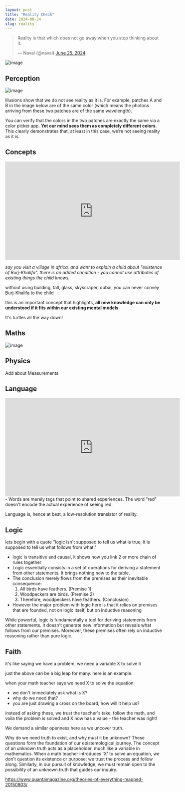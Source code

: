 ```yaml
---
layout: post
title: "Reality Check"
date: 2024-08-24
slug: reality
---
```


<blockquote class="twitter-tweet"><p lang="en" dir="ltr">Reality is that which does not go away when you stop thinking about it.</p>&mdash; Naval (@naval) <a href="https://twitter.com/naval/status/1805506224034926809?ref_src=twsrc%5Etfw">June 25, 2024</a></blockquote> <script async src="https://platform.twitter.com/widgets.js" charset="utf-8"></script>

![image](https://github.com/user-attachments/assets/538674ed-1c86-4efa-9fe9-59558271d385)

## Perception

![image](https://github.com/user-attachments/assets/ea4e28ad-5ded-46d8-803f-5d895994e936)

Illusions show that we do not see reality as it is. For example, patches A and B in the image below are of the same color (which means the photons arriving from these two patches are of the same wavelength).

 You can verify that the colors in the two patches are exactly the same via a color picker app.  **Yet our mind sees them as completely different colors**. This clearly demonstrates that, at least in this case, we’re not seeing reality as it is.

## Concepts
<iframe width="560" height="315" src="https://www.youtube.com/embed/MO0r930Sn_8?si=XdkW6R13xbT85b9Q" title="YouTube video player" frameborder="0" allow="accelerometer; autoplay; clipboard-write; encrypted-media; gyroscope; picture-in-picture; web-share" referrerpolicy="strict-origin-when-cross-origin" allowfullscreen></iframe>

*say you visit a village in africa, and want to explain a child about "existence of Burj-Khalifa". there is an added condition - you cannot use attributes of existing things the child knows.*

without using building, tall, glass, skyscraper, dubai, you can never convey Burj-Khalifa to the child 

this is an important concept that highlights, **all new knowledge can only be understood if it fits within our existing mental models**

It's turtles all the way down!

## Maths
![image](https://github.com/user-attachments/assets/303046e7-4b82-4bde-bb5c-7833cb1105ac)

## Physics
Add about Measurements

## Language
<iframe width="560" height="315" src="https://www.youtube.com/embed/mGYmiQkah4o?si=Zqdu-Zy4ok_op3e2" title="YouTube video player" frameborder="0" allow="accelerometer; autoplay; clipboard-write; encrypted-media; gyroscope; picture-in-picture; web-share" referrerpolicy="strict-origin-when-cross-origin" allowfullscreen></iframe>
-   Words are merely tags that point to shared experiences. The word "red" doesn't encode the actual experience of seeing red.

Language is, hence at best, a low-resolution translator of reality.

## Logic
 lets begin with a quote "logic isn't supposed to tell us what is true, it is supposed to tell us what follows from what."
- logic is transitive and causal, it shows how you link 2 or more chain of rules together
- Logic essentially consists in a set of operations for deriving a statement from other statements. It brings nothing new to the table. 
- The conclusion merely flows from the premises as their inevitable consequence:
	1. All birds have feathers. (Premise 1)
	2. Woodpeckers are birds. (Premise 2)
	3. Therefore, woodpeckers have feathers. (Conclusion)
- However the major problem with logic here is that it relies on premises that are founded, not on logic itself, but on inductive reasoning

While powerful, logic is fundamentally a tool for deriving statements from other statements. It doesn't generate new information but reveals what follows from our premises. Moreover, these premises often rely on inductive reasoning rather than pure logic.

## Faith

it's like saying we have a problem, we need a variable X to solve it

just the above can be a big leap for many. here is an example.

when your math teacher says we need X to solve the equation: 
- we don't immediately ask what is X?
- why do we need that? 
- you are just drawing a cross on the board, how will it help us?

instead of asking these, we trust the teacher's take, follow the math, and voila the problem is solved and X now has a value - the teacher was right!

We demand a similar openness here as we uncover truth.

Why do we need truth to exist, and why must it be unknown? These questions form the foundation of our epistemological journey. The concept of an unknown truth acts as a placeholder, much like a variable in mathematics. When a math teacher introduces 'X' to solve an equation, we don't question its existence or purpose; we trust the process and follow along. Similarly, in our pursuit of knowledge, we must remain open to the possibility of an unknown truth that guides our inquiry.

https://www.quantamagazine.org/theories-of-everything-mapped-20150803/
